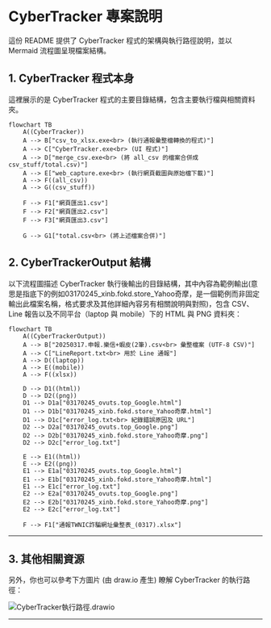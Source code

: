 # CyberTracker 專案說明

這份 README 提供了 CyberTracker 程式的架構與執行路徑說明，並以 Mermaid 流程圖呈現檔案結構。

## 1. CyberTracker 程式本身

這裡展示的是 CyberTracker 程式的主要目錄結構，包含主要執行檔與相關資料夾。

```mermaid
flowchart TB
    A((CyberTracker))
    A --> B["csv_to_xlsx.exe<br> (執行通報彙整檔轉換的程式)"]
    A --> C["CyberTracker.exe<br> (UI 程式)"]
    A --> D["merge_csv.exe<br> (將 all_csv 的檔案合併成 csv_stuff/total.csv)"]
    A --> E["web_capture.exe<br> (執行網頁截圖與原始檔下載)"]
    A --> F((all_csv))
    A --> G((csv_stuff))

    F --> F1["網頁匯出1.csv"]
    F --> F2["網頁匯出2.csv"]
    F --> F3["網頁匯出3.csv"]

    G --> G1["total.csv<br> (將上述檔案合併)"]
```

## 2. CyberTrackerOutput 結構

以下流程圖描述 CyberTracker 執行後輸出的目錄結構，其中內容為範例輸出(意思是指底下的例如03170245_xinb.fokd.store_Yahoo奇摩，是一個範例而非固定輸出此檔案名稱，格式要求及其他詳細內容另有相關說明與對照)，包含 CSV、Line 報告以及不同平台（laptop 與 mobile）下的 HTML 與 PNG 資料夾：

```mermaid
flowchart TB
    A((CyberTrackerOutput))
    A --> B["20250317.申報.樂信+蝦皮(2筆).csv<br> 彙整檔案 (UTF-8 CSV)"]
    A --> C["LineReport.txt<br> 用於 Line 通報"]
    A --> D((laptop))
    A --> E((mobile))
    A --> F((xlsx))

    D --> D1((html))
    D --> D2((png))
    D1 --> D1a["03170245_ovuts.top_Google.html"]
    D1 --> D1b["03170245_xinb.fokd.store_Yahoo奇摩.html"]
    D1 --> D1c["error_log.txt<br> 紀錄錯誤原因及 URL"]
    D2 --> D2a["03170245_ovuts.top_Google.png"]
    D2 --> D2b["03170245_xinb.fokd.store_Yahoo奇摩.png"]
    D2 --> D2c["error_log.txt"]

    E --> E1((html))
    E --> E2((png))
    E1 --> E1a["03170245_ovuts.top_Google.html"]
    E1 --> E1b["03170245_xinb.fokd.store_Yahoo奇摩.html"]
    E1 --> E1c["error_log.txt"]
    E2 --> E2a["03170245_ovuts.top_Google.png"]
    E2 --> E2b["03170245_xinb.fokd.store_Yahoo奇摩.png"]
    E2 --> E2c["error_log.txt"]

    F --> F1["通報TWNIC詐騙網址彙整表_(0317).xlsx"]
```

---

## 3. 其他相關資源

另外，你也可以參考下方圖片 (由 draw.io 產生) 瞭解 CyberTracker 的執行路徑：

![CyberTracker執行路徑.drawio](https://hackmd.io/_uploads/SylPfscE3Jx.png)

---
